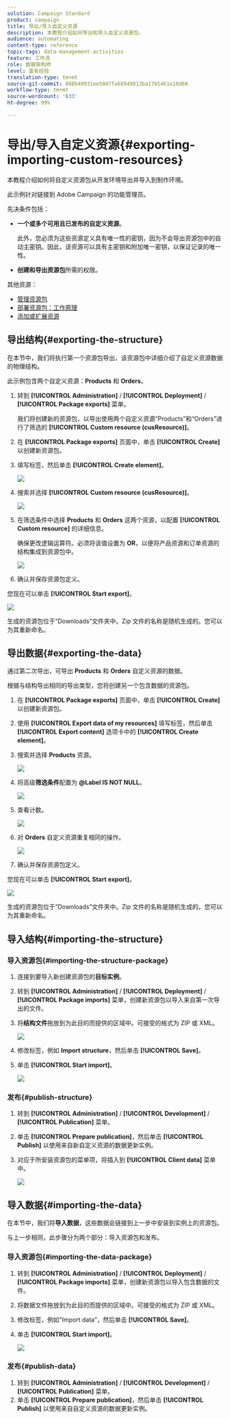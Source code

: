 ```yaml
---
solution: Campaign Standard
product: campaign
title: 导出/导入自定义资源
description: 本教程介绍如何导出和导入自定义资源包。
audience: automating
content-type: reference
topic-tags: data-management-activities
feature: 工作流
role: 数据架构师
level: 富有经验
translation-type: tm+mt
source-git-commit: 088b49931ee5047fa6b949813ba17654b1e10d60
workflow-type: tm+mt
source-wordcount: '633'
ht-degree: 99%

---
```



# 导出/导入自定义资源{#exporting-importing-custom-resources}

本教程介绍如何将自定义资源包从开发环境导出并导入到制作环境。

此示例针对链接到 Adobe Campaign 的功能管理员。

先决条件包括：

* **一个或多个可用且已发布的自定义资源**。

   此外，您必须为这些资源定义具有唯一性的密钥，因为不会导出资源包中的自动主密钥。因此，该资源可以具有主密钥和附加唯一密钥，以保证记录的唯一性。
* **创建和导出资源包**&#x200B;所需的权限。

其他资源：

* [管理资源包](../../automating/using/managing-packages.md)
* [部署资源包：工作原理](../../developing/using/data-model-concepts.md)
* [添加或扩展资源](../../developing/using/key-steps-to-add-a-resource.md)

## 导出结构{#exporting-the-structure}

在本节中，我们将执行第一个资源包导出，该资源包中详细介绍了自定义资源数据的物理结构。

此示例包含两个自定义资源：**Products** 和 **Orders**。

1. 转到 **[!UICONTROL Administration]** / **[!UICONTROL Deployment]** / **[!UICONTROL Package exports]** 菜单。

   我们将创建新的资源包，以导出使用两个自定义资源“Products”和“Orders”进行了筛选的 **[!UICONTROL Custom resource (cusResource)]**。

1. 在 **[!UICONTROL Package exports]** 页面中，单击 **[!UICONTROL Create]** 以创建新资源包。
1. 填写标签，然后单击 **[!UICONTROL Create element]**。

   ![](assets/cusresources_export1.png)

1. 搜索并选择 **[!UICONTROL Custom resource (cusResource)]**。

   ![](assets/cusresources_export2.png)

1. 在筛选条件中选择 **Products** 和 **Orders** 这两个资源，以配置 **[!UICONTROL Custom resource]** 的详细信息。

   确保更改逻辑运算符。必须将该值设置为 **OR**，以便将产品资源和订单资源的结构集成到资源包中。

   ![](assets/cusresources_export3.png)

1. 确认并保存资源包定义。

您现在可以单击 **[!UICONTROL Start export]**。

![](assets/cusresources_export4.png)

生成的资源包位于“Downloads”文件夹中。Zip 文件的名称是随机生成的。您可以为其重新命名。

## 导出数据{#exporting-the-data}

通过第二次导出，可导出 **Products** 和 **Orders** 自定义资源的数据。

根据与结构导出相同的导出类型，您将创建另一个包含数据的资源包。

1. 在 **[!UICONTROL Package exports]** 页面中，单击 **[!UICONTROL Create]** 以创建新资源包。
1. 使用 **[!UICONTROL Export data of my resources]** 填写标签，然后单击 **[!UICONTROL Export content]** 选项卡中的 **[!UICONTROL Create element]**。
1. 搜索并选择 **Products** 资源。

   ![](assets/cusresources_exportdata1.png)

1. 将高级&#x200B;**筛选条件**&#x200B;配置为 **@Label IS NOT NULL**。

   ![](assets/cusresources_exportdata2.png)

1. 查看计数。

   ![](assets/cusresources_exportdata3.png)

1. 对 **Orders** 自定义资源重复相同的操作。

   ![](assets/cusresources_exportdata4.png)

1. 确认并保存资源包定义。

您现在可以单击 **[!UICONTROL Start export]**。

![](assets/cusresources_exportdata5.png)

生成的资源包位于“Downloads”文件夹中。Zip 文件的名称是随机生成的。您可以为其重新命名。

## 导入结构{#importing-the-structure}

### 导入资源包{#importing-the-structure-package}

1. 连接到要导入新创建资源包的&#x200B;**目标实例**。
1. 转到 **[!UICONTROL Administration]** / **[!UICONTROL Deployment]** / **[!UICONTROL Package imports]** 菜单，创建新资源包以导入来自第一次导出的文件。
1. 将&#x200B;**结构文件**&#x200B;拖放到为此目的而提供的区域中。可接受的格式为 ZIP 或 XML。

   ![](assets/cusresources_import2.png)

1. 修改标签，例如 **Import structure**，然后单击 **[!UICONTROL Save]**。
1. 单击 **[!UICONTROL Start import]**。

   ![](assets/cusresources_import3.png)

### 发布{#publish-structure}

1. 转到 **[!UICONTROL Administration]** / **[!UICONTROL Development]** / **[!UICONTROL Publication]** 菜单。
1. 单击 **[!UICONTROL Prepare publication]**，然后单击 **[!UICONTROL Publish]** 以使用来自新自定义资源的数据更新实例。
1. 对应于所安装资源包的菜单项，将插入到 **[!UICONTROL Client data]** 菜单中。

   ![](assets/cusresources_import1.png)

## 导入数据{#importing-the-data}

在本节中，我们将&#x200B;**导入数据**，这些数据会链接到上一步中安装到实例上的资源包。

与上一步相同，此步骤分为两个部分：导入资源包和发布。

### 导入资源包{#importing-the-data-package}

1. 转到 **[!UICONTROL Administration]** / **[!UICONTROL Deployment]** / **[!UICONTROL Package imports]** 菜单，创建新资源包以导入包含数据的文件。
1. 将数据文件拖放到为此目的而提供的区域中。可接受的格式为 ZIP 或 XML。
1. 修改标签，例如“Import data”，然后单击 **[!UICONTROL Save]**。
1. 单击 **[!UICONTROL Start import]**。

   ![](assets/cusresources_importdata.png)

### 发布{#publish-data}

1. 转到 **[!UICONTROL Administration]** / **[!UICONTROL Development]** / **[!UICONTROL Publication]** 菜单。
1. 单击 **[!UICONTROL Prepare publication]**，然后单击 **[!UICONTROL Publish]** 以使用来自自定义资源的数据更新实例。
